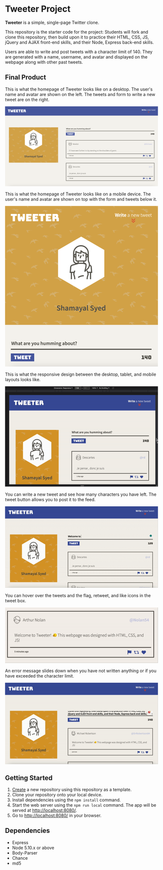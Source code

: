 # Tweeter Project

**Tweeter** is a simple, single-page Twitter clone.

This repository is the starter code for the project: Students will fork and clone this repository, then build upon it to practice their HTML, CSS, JS, jQuery and AJAX front-end skills, and their Node, Express back-end skills.

Users are able to write and post tweets with a character limit of 140. They are generated with a name, username, and avatar and displayed on the webpage along with other past tweets.

## Final Product

This is what the homepage of Tweeter looks like on a desktop. The user's name and avatar are shown on the left. The tweets and form to write a new tweet are on the right.

!["The homepage of Tweeter on desktop."](https://github.com/Shamayal/tweeter/blob/master/docs/homepage-desktop.png)

This is what the homepage of Tweeter looks like on a mobile device. The user's name and avatar are shown on top with the form and tweets below it.

!["The homepage of Tweeter on mobile."](https://github.com/Shamayal/tweeter/blob/master/docs/homepage-mobile.png)

This is what the responsive design between the desktop, tablet, and mobile layouts looks like.

!["The homepage of Tweeter on mobile."](https://github.com/Shamayal/tweeter/blob/master/docs/responsive-design.gif)

You can write a new tweet and see how many characters you have left. The tweet button allows you to post it to the feed.

!["Write and post a new tweet."](https://github.com/Shamayal/tweeter/blob/master/docs/write-new-tweet.gif)

You can hover over the tweets and the flag, retweet, and like icons in the tweet box.

!["Hover over the tweet to see a box-shadow and color change for the icons."](https://github.com/Shamayal/tweeter/blob/master/docs/tweet-hover.gif)

An error message slides down when you have not written anything or if you have exceeded the character limit.

!["Can't post tweets more than 140 characters."](https://github.com/Shamayal/tweeter/blob/master/docs/error-message.gif)

## Getting Started

1. [Create](https://docs.github.com/en/repositories/creating-and-managing-repositories/creating-a-repository-from-a-template) a new repository using this repository as a template.
2. Clone your repository onto your local device.
3. Install dependencies using the `npm install` command.
4. Start the web server using the `npm run local` command. The app will be served at <http://localhost:8080/>.
5. Go to <http://localhost:8080/> in your browser.

## Dependencies

- Express
- Node 5.10.x or above
- Body-Parser
- Chance
- md5
